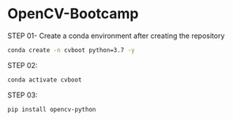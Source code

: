 # OpenCV-Bootcamp

STEP 01- Create a conda environment after creating the repository

```bash
conda create -n cvboot python=3.7 -y
```

STEP 02:

```bash
conda activate cvboot
```

STEP 03:

```bash
pip install opencv-python
```


